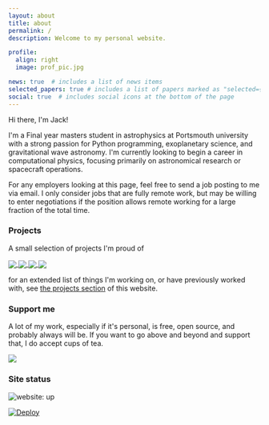 ```yaml
---
layout: about
title: about
permalink: /
description: Welcome to my personal website.

profile:
  align: right
  image: prof_pic.jpg

news: true  # includes a list of news items
selected_papers: true # includes a list of papers marked as "selected={true}"
social: true  # includes social icons at the bottom of the page
---
```


Hi there, I'm Jack!

I'm a Final year masters student in astrophysics at Portsmouth university with a strong passion for Python programming, exoplanetary science, and gravitational wave astronomy. I'm currently looking to begin a career in computational physics, focusing primarily on astronomical research or spacecraft operations.

For any employers looking at this page, feel free to send a job posting to me via email. I only consider jobs that are fully remote work, but may be willing to enter negotiations if the position allows remote working for a large fraction of the total time.

### Projects

A small selection of projects I'm proud of

<a href="https://github.com/Skiylia-Lang/PySkiylia">
  <img align="center" class="imgresize ghcard-light" src="https://github-readme-stats.vercel.app/api/pin/?username=Skiylia-Lang&repo=PySkiylia&border_radius=20&title_color=2698BA&icon_color=2698BA&text_color=000000&bg_color=EEEEEE"/>
  <img align="center" class="imgresize ghcard-dark" src="https://github-readme-stats.vercel.app/api/pin/?username=Skiylia-Lang&repo=PySkiylia&border_radius=20&title_color=B3FFFF&icon_color=B3FFFF&text_color=#a3a3a6&bg_color=1C1C1D"/>
</a>

<a href="https://github.com/Skiylia-Lang/Verboscript">
  <img align="center" class="imgresize ghcard-light" src="https://github-readme-stats.vercel.app/api/pin/?username=Skiylia-Lang&repo=Verboscript&border_radius=20&title_color=2698BA&icon_color=2698BA&text_color=000000&bg_color=EEEEEE"/>
  <img align="center" class="imgresize ghcard-dark" src="https://github-readme-stats.vercel.app/api/pin/?username=Skiylia-Lang&repo=Verboscript&border_radius=20&title_color=B3FFFF&icon_color=B3FFFF&text_color=#a3a3a6&bg_color=1C1C1D"/>
</a>

for an extended list of things I'm working on, or have previously worked with, see <a href="sk1y101.github.io/projects">the projects section</a> of this website.

### Support me

A lot of my work, especially if it's personal, is free, open source, and probably always will be. If you want to go above and beyond and support that, I do accept cups of tea.

<a href="https://www.buymeacoffee.com/lloydwaltersj">
  <img src="https://img.buymeacoffee.com/button-api/?text=Buy me a tea&emoji=&slug=lloydwaltersj&button_colour=B3FFFF&font_colour=000000&font_family=Cookie&outline_colour=000000&coffee_colour=c58e4c">
</a>

### Site status

![website: up](https://img.shields.io/website?url=https%3A%2F%2Fsk1y101.github.io)

[![Deploy](https://github.com/SK1Y101/sk1y101.github.io/actions/workflows/deploy.yml/badge.svg)](https://github.com/SK1Y101/sk1y101.github.io/actions/workflows/deploy.yml)
